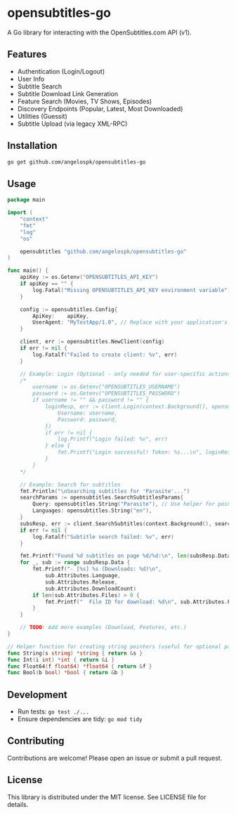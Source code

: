 # opensubtitles-go

A Go library for interacting with the OpenSubtitles.com API (v1).

## Features

*   Authentication (Login/Logout)
*   User Info
*   Subtitle Search
*   Subtitle Download Link Generation
*   Feature Search (Movies, TV Shows, Episodes)
*   Discovery Endpoints (Popular, Latest, Most Downloaded)
*   Utilities (Guessit)
*   Subtitle Upload (via legacy XML-RPC)

## Installation

```bash
go get github.com/angelospk/opensubtitles-go
```

## Usage

```go
package main

import (
	"context"
	"fmt"
	"log"
	"os"

	opensubtitles "github.com/angelospk/opensubtitles-go"
)

func main() {
	apiKey := os.Getenv("OPENSUBTITLES_API_KEY")
	if apiKey == "" {
		log.Fatal("Missing OPENSUBTITLES_API_KEY environment variable")
	}

	config := opensubtitles.Config{
		ApiKey:    apiKey,
		UserAgent: "MyTestApp/1.0", // Replace with your application's user agent
	}

	client, err := opensubtitles.NewClient(config)
	if err != nil {
		log.Fatalf("Failed to create client: %v", err)
	}

	// Example: Login (Optional - only needed for user-specific actions like download)
	/*
		username := os.Getenv("OPENSUBTITLES_USERNAME")
		password := os.Getenv("OPENSUBTITLES_PASSWORD")
		if username != "" && password != "" {
			loginResp, err := client.Login(context.Background(), opensubtitles.LoginRequest{
				Username: username,
				Password: password,
			})
			if err != nil {
				log.Printf("Login failed: %v", err)
			} else {
				fmt.Printf("Login successful! Token: %s...\n", loginResp.Token[:10])
			}
		}
	*/

	// Example: Search for subtitles
	fmt.Println("\nSearching subtitles for 'Parasite'...")
	searchParams := opensubtitles.SearchSubtitlesParams{
		Query: opensubtitles.String("Parasite"), // Use helper for pointers
		Languages: opensubtitles.String("en"),
	}
	subsResp, err := client.SearchSubtitles(context.Background(), searchParams)
	if err != nil {
		log.Fatalf("Subtitle search failed: %v", err)
	}

	fmt.Printf("Found %d subtitles on page %d/%d:\n", len(subsResp.Data), subsResp.Page, subsResp.TotalPages)
	for _, sub := range subsResp.Data {
		fmt.Printf("- [%s] %s (Downloads: %d)\n",
			sub.Attributes.Language,
			sub.Attributes.Release,
			sub.Attributes.DownloadCount)
		if len(sub.Attributes.Files) > 0 {
			fmt.Printf("  File ID for download: %d\n", sub.Attributes.Files[0].FileID)
		}
	}

	// TODO: Add more examples (Download, Features, etc.)
}

// Helper function for creating string pointers (useful for optional params)
func String(s string) *string { return &s }
func Int(i int) *int { return &i }
func Float64(f float64) *float64 { return &f }
func Bool(b bool) *bool { return &b }

```

## Development

*   Run tests: `go test ./...`
*   Ensure dependencies are tidy: `go mod tidy`

## Contributing

Contributions are welcome! Please open an issue or submit a pull request.

## License

This library is distributed under the MIT license. See LICENSE file for details. 